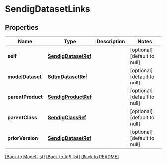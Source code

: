 # SendigDatasetLinks

## Properties
Name | Type | Description | Notes
------------ | ------------- | ------------- | -------------
**self** | [**SendigDatasetRef**](SendigDatasetRef.md) |  | [optional] [default to null]
**modelDataset** | [**SdtmDatasetRef**](SdtmDatasetRef.md) |  | [optional] [default to null]
**parentProduct** | [**SendigProductRef**](SendigProductRef.md) |  | [optional] [default to null]
**parentClass** | [**SendigClassRef**](SendigClassRef.md) |  | [optional] [default to null]
**priorVersion** | [**SendigDatasetRef**](SendigDatasetRef.md) |  | [optional] [default to null]

[[Back to Model list]](../README.md#documentation-for-models) [[Back to API list]](../README.md#documentation-for-api-endpoints) [[Back to README]](../README.md)



